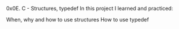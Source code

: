 0x0E. C - Structures, typedef
In this project I learned and practiced:

When, why and how to use structures
How to use typedef
